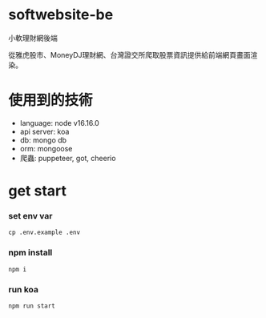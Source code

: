 # softwebsite-be
小軟理財網後端

從雅虎股市、MoneyDJ理財網、台灣證交所爬取股票資訊提供給前端網頁畫面渲染。

# 使用到的技術
- language: node v16.16.0
- api server: koa
- db: mongo db
- orm: mongoose
- 爬蟲: puppeteer, got, cheerio

# get start 
### set env var
    cp .env.example .env

### npm install
    npm i

### run koa
    npm run start
